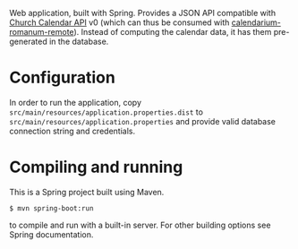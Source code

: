Web application, built with Spring.
Provides a JSON API compatible
with [Church Calendar API][churchcal] v0
(which can thus be consumed with
[calendarium-romanum-remote][calromr]).
Instead of computing the calendar data,
it has them pre-generated in the database.

# Configuration

In order to run the application, copy
`src/main/resources/application.properties.dist`
to
`src/main/resources/application.properties`
and provide valid database connection string and credentials.

# Compiling and running

This is a Spring project built using Maven.

`$ mvn spring-boot:run`

to compile and run with a built-in server.
For other building options see Spring documentation.

[churchcal]: https://github.com/igneus/church-calendar-api
[calromr]: https://github.com/igneus/calendarium-romanum-remote
